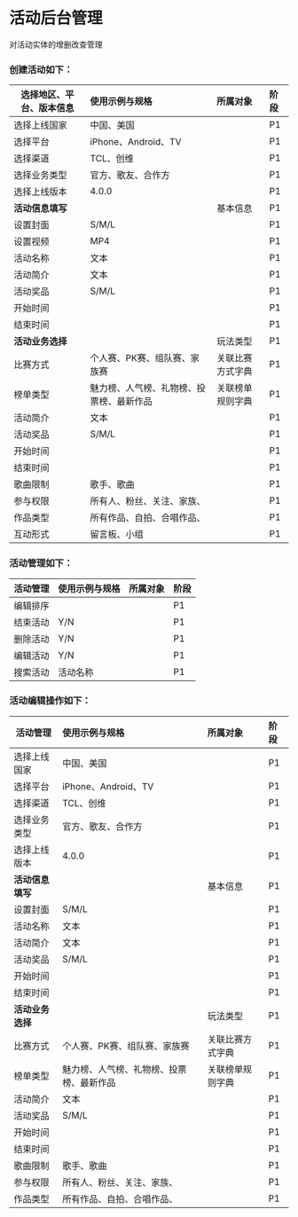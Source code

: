# 活动后台管理

对活动实体的增删改查管理
### 创建活动如下：
| **选择地区、平台、版本信息** |  使用示例与规格| 所属对象 | 阶段 |
| --- | :--- | :--- | :--- |
| 选择上线国家 | 中国、美国 |    | P1 |
| 选择平台 | iPhone、Android、TV   |    | P1 |
| 选择渠道 | TCL、创维 |    | P1 |
| 选择业务类型 | 官方、歌友、合作方 |    | P1 |
| 选择上线版本 | 4.0.0 |    | P1 |
| **活动信息填写** |  |  基本信息  | P1 |
| 设置封面 |S/M/L  |   | P1 |
| 设置视频 |MP4  |   | P1 |
| 活动名称 |文本  |   | P1 |
| 活动简介 |文本  |   | P1 |
| 活动奖品 |S/M/L  |   | P1 |
| 开始时间 |    |   | P1 |
| 结束时间 |    |   | P1 |
| **活动业务选择** |  |  玩法类型  | P1 |
| 比赛方式 | 个人赛、PK赛、组队赛、家族赛  |  关联比赛方式字典 | P1 |
| 榜单类型 |魅力榜、人气榜、礼物榜、投票榜、最新作品  | 关联榜单规则字典  | P1 |
| 活动简介 |文本  |   | P1 |
| 活动奖品 |S/M/L  |   | P1 |
| 开始时间 |    |   | P1 |
| 结束时间 |    |   | P1 |
| 歌曲限制 | 歌手、歌曲 |  | P1 |
| 参与权限 | 所有人、粉丝、关注、家族、 |  | P1 |
| 作品类型 | 所有作品、自拍、合唱作品、 |  | P1 |
| 互动形式 | 留言板、小组  |   | P1 |


### 活动管理如下：

| **活动管理** |  使用示例与规格| 所属对象 | 阶段 |
| --- | :--- | :--- | :--- |
| 编辑排序 |  |    | P1 |
| 结束活动 |Y/N  |   | P1 |
| 删除活动 |Y/N  |    | P1 |
| 编辑活动 |Y/N  |    | P1 |
| 搜索活动 |活动名称 |    | P1 |

### 活动编辑操作如下：

| **活动管理** |  使用示例与规格| 所属对象 | 阶段 |
| --- | :--- | :--- | :--- |
| 选择上线国家 | 中国、美国 |    | P1 |
| 选择平台 | iPhone、Android、TV   |    | P1 |
| 选择渠道 | TCL、创维 |    | P1 |
| 选择业务类型 | 官方、歌友、合作方 |    | P1 |
| 选择上线版本 | 4.0.0 |    | P1 |
| **活动信息填写** |  |  基本信息  | P1 |
| 设置封面 |S/M/L  |   | P1 |
| 活动名称 |文本  |   | P1 |
| 活动简介 |文本  |   | P1 |
| 活动奖品 |S/M/L  |   | P1 |
| 开始时间 |    |   | P1 |
| 结束时间 |    |   | P1 |
| **活动业务选择** |  |  玩法类型  | P1 |
| 比赛方式 | 个人赛、PK赛、组队赛、家族赛  |  关联比赛方式字典 | P1 |
| 榜单类型 |魅力榜、人气榜、礼物榜、投票榜、最新作品  | 关联榜单规则字典  | P1 |
| 活动简介 |文本  |   | P1 |
| 活动奖品 |S/M/L  |   | P1 |
| 开始时间 |    |   | P1 |
| 结束时间 |    |   | P1 |
| 歌曲限制 | 歌手、歌曲 |  | P1 |
| 参与权限 | 所有人、粉丝、关注、家族、 |  | P1 |
| 作品类型 | 所有作品、自拍、合唱作品、 |  | P1 |


































































